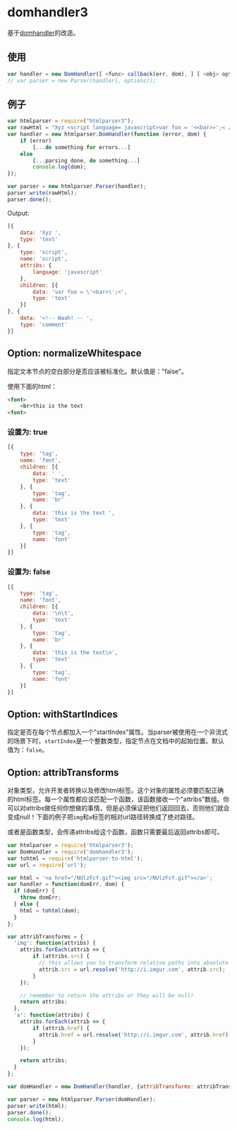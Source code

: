 # domhandler3

基于[domhandler](https://www.npmjs.com/package/domhandler)的改造。

## 使用
```javascript
var handler = new DomHandler([ <func> callback(err, dom), ] [ <obj> options ]);
// var parser = new Parser(handler[, options]);
```

## 例子

```javascript
var htmlparser = require("htmlparser3");
var rawHtml = "Xyz <script language= javascript>var foo = '<<bar>>';< /  script><!--<!-- Waah! -- -->";
var handler = new htmlparser.DomHandler(function (error, dom) {
    if (error)
    	[...do something for errors...]
    else
    	[...parsing done, do something...]
        console.log(dom);
});

var parser = new htmlparser.Parser(handler);
parser.write(rawHtml);
parser.done();
```

Output:

```javascript
[{
    data: 'Xyz ',
    type: 'text'
}, {
    type: 'script',
    name: 'script',
    attribs: {
    	language: 'javascript'
    },
    children: [{
    	data: 'var foo = \'<bar>\';<',
    	type: 'text'
    }]
}, {
    data: '<!-- Waah! -- ',
    type: 'comment'
}]
```

## Option: normalizeWhitespace
指定文本节点的空白部分是否应该被标准化。默认值是："false"。

使用下面的html：

```html
<font>
	<br>this is the text
<font>
```

### 设置为: true

```javascript
[{
    type: 'tag',
    name: 'font',
    children: [{
    	data: ' ',
    	type: 'text'
    }, {
    	type: 'tag',
    	name: 'br'
    }, {
    	data: 'this is the text ',
    	type: 'text'
    }, {
    	type: 'tag',
    	name: 'font'
    }]
}]
```

### 设置为: false

```javascript
[{
    type: 'tag',
    name: 'font',
    children: [{
    	data: '\n\t',
    	type: 'text'
    }, {
    	type: 'tag',
    	name: 'br'
    }, {
    	data: 'this is the text\n',
    	type: 'text'
    }, {
    	type: 'tag',
    	name: 'font'
    }]
}]
```

## Option: withStartIndices
指定是否在每个节点都加入一个"startIndex"属性。当parser被使用在一个非流式的场景下时，`startIndex`是一个整数类型，指定节点在文档中的起始位置。默认值为：`false`。

## Option: attribTransforms

对象类型，允许开发者转换以及修改html标签。这个对象的属性必须要匹配正确的html标签。每一个属性都应该匹配一个函数，该函数接收一个"attribs"数组。你可以对attribs做任何你想做的事情，但是必须保证把他们返回回去，否则他们就会变成null！下面的例子把`img`和`a`标签的相对url路径转换成了绝对路径。  

或者是函数类型，会传递attribs给这个函数，函数只需要最后返回attribs即可。

```javascript
var htmlparser = require('htmlparser3');
var DomHandler = require('domhandler3');
var tohtml = require('htmlparser-to-html');
var url = require('url');

var html = '<a href="/NUlzFcY.gif"><img src="/NUlzFcY.gif"></a>';
var handler = function(domErr, dom) {
  if (domErr) {
    throw domErr;
  } else {
    html = tohtml(dom);
  }
};

var attribTransforms = {
  'img': function(attribs) {
    attribs.forEach(attrib => {
        if (attribs.src) {
          // this allows you to transform relative paths into absolute paths
          attrib.src = url.resolve('http://i.imgur.com', attrib.src);
        }
    });

    // remember to return the attribs or they will be null!
    return attribs;
  },
  'a': function(attribs) {
    attribs.forEach(attrib => {
        if (attrib.href) {
          attrib.href = url.resolve('http://i.imgur.com', attrib.href);
        }
    });

    return attribs;
  }
};

var domHandler = new DomHandler(handler, {attribTransforms: attribTransforms});

var parser = new htmlparser.Parser(domHandler);
parser.write(html);
parser.done();
console.log(html);
```
